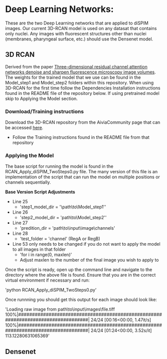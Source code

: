 # Deep Learning Networks:
These are the two Deep Learning networks that are applied to diSPIM images. Our current 3D-RCAN model is used on any datasat that contains only nuclei. Any images with fluorescent structures other than nuclei (membranes, pharyngeal surface, etc.) should use the Densenet model.
## 3D RCAN
Derived from the paper [Three-dimensional residual channel attention networks denoise and sharpen fluorescence microscopy image volumes](https://www.biorxiv.org/content/10.1101/2020.08.27.270439v1). The weights for the trained model that we use can be found in the Model_step1 and Model_step2 folders within this repository. When using 3D-RCAN for the first time follow the Dependencies Installation instructions found in the README file of the repository below. If using pretrained model skip to Applying the Model section. 

### Download/Training instructions
Download the 3D-RCAN repository from the AiviaCommunity page that can be accessed [here](https://github.com/AiviaCommunity/3D-RCAN.git).
- Follow the Training instructions found in the README file from that repository

### Applying the Model
The base script for running the model is found in the RCAN_Apply_diSPIM_TwoSteps0.py file. The many version of this file is an implementation of the script that can run the model on multiple positions or channels sequentially. 

**Base Version Script Adjustments**
- Line 25
  - 'step1_model_dir = '\path\to\Model_step1''
- Line 26
  - 'step2_model_dir = 'path\to\Model_step2''
- Line 27 
  - 'predition_dir = 'path\to\input\image\channels'
- Line 28
  - 'test_folder = 'channel' (RegA or RegB)
- Line 53 only needs to be changed if you do not want to apply the model to all images in that folder
  - 'for i in range(0, maxlen)'
  -  Adjust maxlen to the number of the final image you wish to apply to

Once the script is ready, open up the command line and navigate to the directory where the above file is found. Ensure that you are in the correct virtual environment if necessary and run:

'python RCAN_Apply_diSPIM_TwoSteps0.py'

Once runnning you should get this output for each image should look like:

'Loading raw image from path\to\input\images\file.tiff
100%|##################################################################################| 24/24 [00:16<00:00,  1.47it/s]
100%|##################################################################################| 24/24 [01:24<00:00,  3.52s/it]
113.12280631065369'

## Densenet 
